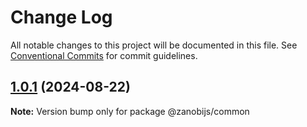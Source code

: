 # Change Log

All notable changes to this project will be documented in this file.
See [Conventional Commits](https://conventionalcommits.org) for commit guidelines.

## [1.0.1](https://github.com/devdroide/ZanobiJS/compare/v1.0.0...v1.0.1) (2024-08-22)

**Note:** Version bump only for package @zanobijs/common
